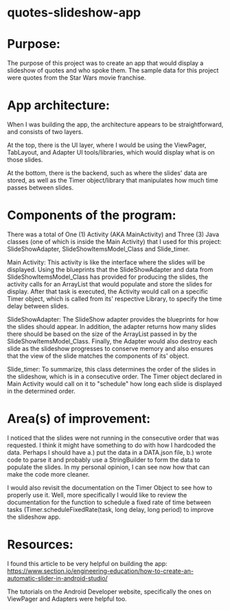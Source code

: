 # quotes-slideshow-app

# Purpose: 
The purpose of this project was to create an app that would display a slideshow of
quotes and who spoke them.  The sample data for this project were quotes from the Star Wars movie
franchise.

# App architecture: 
When I was building the app, the architecture appears to be straightforward, and
consists of two layers. 

At the top, there is the UI layer, where I would be using the ViewPager, TabLayout, and Adapter UI
tools/libraries, which would display what is on those slides. 

At the bottom, there is the backend, such as where the slides' data are stored, as well as
the Timer object/library that manipulates how much time passes between slides.

# Components of the program:
There was a total of One (1) Activity (AKA MainActivity) and Three (3) Java 
classes (one of which is inside the Main Activity) that I used for this project:
SlideShowAdapter, SlideShowItemsModel_Class and Slide_timer.

Main Activity:
This activity is like the interface where the slides will be displayed. Using the blueprints that the 
SlideShowAdapter and data from SlideShowItemsModel_Class has  provided for producing the slides, 
the activity calls for an ArrayList that would populate and store the slides for display. 
After that task is executed, the Activity would call on a specific Timer object, which is called 
from its' respective Library, to specify the time delay between slides.

SlideShowAdapter:
The SlideShow adapter provides the blueprints for how the slides should appear.  In addition, 
the adapter returns how many slides there should be based on the size of the ArrayList passed in 
by the SlideShowItemsModel_Class.  Finally, the Adapter would also destroy each slide as the slideshow 
progresses to conserve memory and also ensures that the view of the slide
matches the components of its' object.

Slide_timer:
To summarize, this class determines the order of the slides in the slideshow, which is in 
a consecutive order. The Timer object declared in Main Activity would call on it to "schedule" how 
long each slide is displayed in the determined order.

# Area(s) of improvement: 
I noticed that the slides were not running in the consecutive order that
was requested. I think it might have something to do with how I hardcoded the data. Perhaps I should
have a.) put the data in a DATA.json file, b.) wrote code to parse it and probably use a 
StringBuilder to form the data to populate the slides.  In my personal opinion, I can see now how
that can make the code more cleaner. 

I would also revisit the documentation on the Timer Object to see how to properly use it.  Well, more
specifically I would like to review the documentation for the function to schedule a fixed rate of 
time between tasks (Timer.scheduleFixedRate(task, long delay, long period) to improve the slideshow
app.

# Resources:
I found this article to be very helpful on building the app:
https://www.section.io/engineering-education/how-to-create-an-automatic-slider-in-android-studio/

The tutorials on the Android Developer website, specifically the ones on ViewPager and Adapters
were helpful too.
